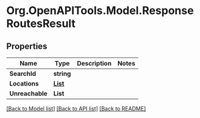 # Org.OpenAPITools.Model.ResponseRoutesResult

## Properties

Name | Type | Description | Notes
------------ | ------------- | ------------- | -------------
**SearchId** | **string** |  | 
**Locations** | [**List<ResponseRoutesLocation>**](ResponseRoutesLocation.md) |  | 
**Unreachable** | **List<string>** |  | 

[[Back to Model list]](../README.md#documentation-for-models) [[Back to API list]](../README.md#documentation-for-api-endpoints) [[Back to README]](../README.md)


